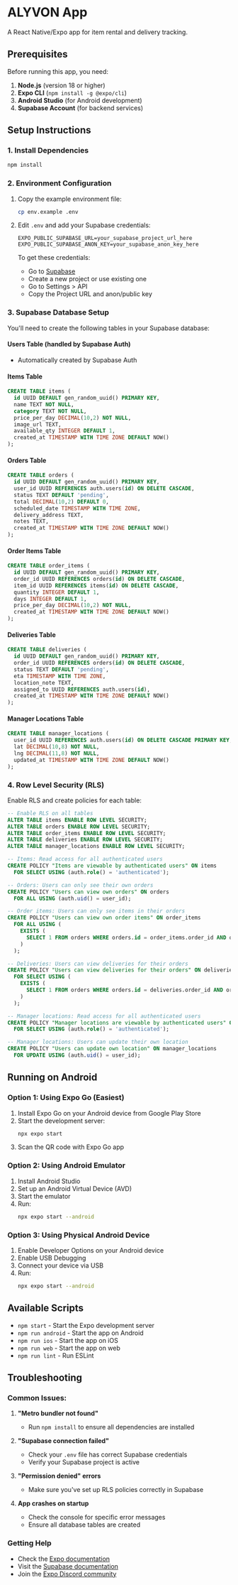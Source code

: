 # ALYVON App

A React Native/Expo app for item rental and delivery tracking.

## Prerequisites

Before running this app, you need:

1. **Node.js** (version 18 or higher)
2. **Expo CLI** (`npm install -g @expo/cli`)
3. **Android Studio** (for Android development)
4. **Supabase Account** (for backend services)

## Setup Instructions

### 1. Install Dependencies

```bash
npm install
```

### 2. Environment Configuration

1. Copy the example environment file:
   ```bash
   cp env.example .env
   ```

2. Edit `.env` and add your Supabase credentials:
   ```
   EXPO_PUBLIC_SUPABASE_URL=your_supabase_project_url_here
   EXPO_PUBLIC_SUPABASE_ANON_KEY=your_supabase_anon_key_here
   ```

   To get these credentials:
   - Go to [Supabase](https://supabase.com)
   - Create a new project or use existing one
   - Go to Settings > API
   - Copy the Project URL and anon/public key

### 3. Supabase Database Setup

You'll need to create the following tables in your Supabase database:

#### Users Table (handled by Supabase Auth)
- Automatically created by Supabase Auth

#### Items Table
```sql
CREATE TABLE items (
  id UUID DEFAULT gen_random_uuid() PRIMARY KEY,
  name TEXT NOT NULL,
  category TEXT NOT NULL,
  price_per_day DECIMAL(10,2) NOT NULL,
  image_url TEXT,
  available_qty INTEGER DEFAULT 1,
  created_at TIMESTAMP WITH TIME ZONE DEFAULT NOW()
);
```

#### Orders Table
```sql
CREATE TABLE orders (
  id UUID DEFAULT gen_random_uuid() PRIMARY KEY,
  user_id UUID REFERENCES auth.users(id) ON DELETE CASCADE,
  status TEXT DEFAULT 'pending',
  total DECIMAL(10,2) DEFAULT 0,
  scheduled_date TIMESTAMP WITH TIME ZONE,
  delivery_address TEXT,
  notes TEXT,
  created_at TIMESTAMP WITH TIME ZONE DEFAULT NOW()
);
```

#### Order Items Table
```sql
CREATE TABLE order_items (
  id UUID DEFAULT gen_random_uuid() PRIMARY KEY,
  order_id UUID REFERENCES orders(id) ON DELETE CASCADE,
  item_id UUID REFERENCES items(id) ON DELETE CASCADE,
  quantity INTEGER DEFAULT 1,
  days INTEGER DEFAULT 1,
  price_per_day DECIMAL(10,2) NOT NULL,
  created_at TIMESTAMP WITH TIME ZONE DEFAULT NOW()
);
```

#### Deliveries Table
```sql
CREATE TABLE deliveries (
  id UUID DEFAULT gen_random_uuid() PRIMARY KEY,
  order_id UUID REFERENCES orders(id) ON DELETE CASCADE,
  status TEXT DEFAULT 'pending',
  eta TIMESTAMP WITH TIME ZONE,
  location_note TEXT,
  assigned_to UUID REFERENCES auth.users(id),
  created_at TIMESTAMP WITH TIME ZONE DEFAULT NOW()
);
```

#### Manager Locations Table
```sql
CREATE TABLE manager_locations (
  user_id UUID REFERENCES auth.users(id) ON DELETE CASCADE PRIMARY KEY,
  lat DECIMAL(10,8) NOT NULL,
  lng DECIMAL(11,8) NOT NULL,
  updated_at TIMESTAMP WITH TIME ZONE DEFAULT NOW()
);
```

### 4. Row Level Security (RLS)

Enable RLS and create policies for each table:

```sql
-- Enable RLS on all tables
ALTER TABLE items ENABLE ROW LEVEL SECURITY;
ALTER TABLE orders ENABLE ROW LEVEL SECURITY;
ALTER TABLE order_items ENABLE ROW LEVEL SECURITY;
ALTER TABLE deliveries ENABLE ROW LEVEL SECURITY;
ALTER TABLE manager_locations ENABLE ROW LEVEL SECURITY;

-- Items: Read access for all authenticated users
CREATE POLICY "Items are viewable by authenticated users" ON items
  FOR SELECT USING (auth.role() = 'authenticated');

-- Orders: Users can only see their own orders
CREATE POLICY "Users can view own orders" ON orders
  FOR ALL USING (auth.uid() = user_id);

-- Order items: Users can only see items in their orders
CREATE POLICY "Users can view own order items" ON order_items
  FOR ALL USING (
    EXISTS (
      SELECT 1 FROM orders WHERE orders.id = order_items.order_id AND orders.user_id = auth.uid()
    )
  );

-- Deliveries: Users can view deliveries for their orders
CREATE POLICY "Users can view deliveries for their orders" ON deliveries
  FOR SELECT USING (
    EXISTS (
      SELECT 1 FROM orders WHERE orders.id = deliveries.order_id AND orders.user_id = auth.uid()
    )
  );

-- Manager locations: Read access for all authenticated users
CREATE POLICY "Manager locations are viewable by authenticated users" ON manager_locations
  FOR SELECT USING (auth.role() = 'authenticated');

-- Manager locations: Users can update their own location
CREATE POLICY "Users can update own location" ON manager_locations
  FOR UPDATE USING (auth.uid() = user_id);
```

## Running on Android

### Option 1: Using Expo Go (Easiest)

1. Install Expo Go on your Android device from Google Play Store
2. Start the development server:
   ```bash
   npx expo start
   ```
3. Scan the QR code with Expo Go app

### Option 2: Using Android Emulator

1. Install Android Studio
2. Set up an Android Virtual Device (AVD)
3. Start the emulator
4. Run:
   ```bash
   npx expo start --android
   ```

### Option 3: Using Physical Android Device

1. Enable Developer Options on your Android device
2. Enable USB Debugging
3. Connect your device via USB
4. Run:
   ```bash
   npx expo start --android
   ```

## Available Scripts

- `npm start` - Start the Expo development server
- `npm run android` - Start the app on Android
- `npm run ios` - Start the app on iOS
- `npm run web` - Start the app on web
- `npm run lint` - Run ESLint

## Troubleshooting

### Common Issues:

1. **"Metro bundler not found"**
   - Run `npm install` to ensure all dependencies are installed

2. **"Supabase connection failed"**
   - Check your `.env` file has correct Supabase credentials
   - Verify your Supabase project is active

3. **"Permission denied" errors**
   - Make sure you've set up RLS policies correctly in Supabase

4. **App crashes on startup**
   - Check the console for specific error messages
   - Ensure all database tables are created

### Getting Help

- Check the [Expo documentation](https://docs.expo.dev/)
- Visit the [Supabase documentation](https://supabase.com/docs)
- Join the [Expo Discord community](https://chat.expo.dev)
